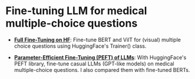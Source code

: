 # Fine-tuning LLM for medical multiple-choice questions

- **[Full Fine-Tuning on HF](https://github.com/Yushi-Y/NLP-projects/tree/main/Full_FT_HF)**: Fine-tune BERT and VilT for (visual) multiple choice questions using HuggingFace's Trainer() class.
  
- **[Parameter-Efficient Fine-Tuning (PEFT) of LLMs](https://github.com/Yushi-Y/NLP-projects/tree/main/LLM_PEFT_HF)**: With HuggingFace's PEFT library, fine-tune casual LLMs (GPT-like models) on medical multiple-choice questions. I also compared them with fine-tuned BERTs.

